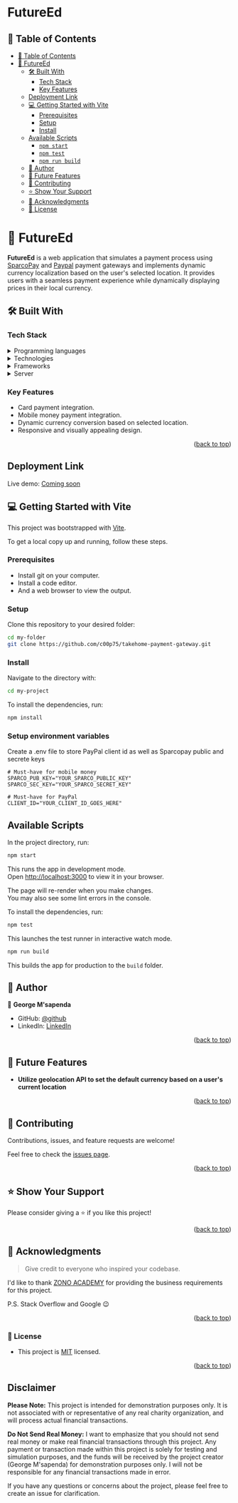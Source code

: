 # FutureEd

## 📗 Table of Contents
- [📗 Table of Contents](#-table-of-contents)
- [📖 FutureEd](#about-project)
  - [🛠 Built With](#-built-with-)
    - [Tech Stack](#tech-stack)
    - [Key Features](#key-features)
  - [Deployment Link](#deployment-link)
  - [💻 Getting Started with Vite](#getting-started)
    - [Prerequisites](#prerequisites)
    - [Setup](#setup)
    - [Install](#install)
  - [Available Scripts](#available-scripts)
    - [`npm start`](#npm-start)
    - [`npm test`](#npm-test)
    - [`npm run build`](#npm-run-build)
  - [👥 Author](#-author-)
  - [🔭 Future Features](#-future-features-)
  - [🤝 Contributing](#-contributing-)
  - [⭐️ Show Your Support](#️-show-your-support-)
  - [🙏 Acknowledgments](#-acknowledgments-)
  - [📝 License](#-license)

# 📖 FutureEd <a name="about-project"></a>

**FutureEd** is a web application that simulates a payment process using [SparcoPay](https://www.sparcopay.com/) and [Paypal](https://www.paypal.com/us/webapps/mpp/payflow-payment-gateway) payment gateways and implements dynamic currency localization based on the user's selected location. It provides users with a seamless payment experience while dynamically displaying prices in their local currency.

## 🛠 Built With <a name="built-with"></a>

### Tech Stack <a name="tech-stack"></a>
<details>
  <summary>Programming languages</summary>
  <ul>
    <li><a href="https://www.javascript.com/">JavaScript</a></li>
  </ul>
 </details>
 
<details>
  <summary>Technologies</summary>
  <ul>
    <li><a href="https://git-scm.com/">Git</a></li>
    <li><a href="https://github.com/">Github</a></li>
    <li><a href="https://eslint.org/">Linters</a></li>
    <li><a href="https://www.atlassian.com/git/tutorials/comparing-workflows/gitflow-workflow">Gitflow</a></li>
  </ul>
 </details>
 <details>
  <summary>Frameworks</summary>
  <ul>
    <li><a href="https://reactjs.org/">React</a></li>
    <li><a href="https://expressjs.com/">Express Js</a></li>
  </ul>
 </details>

<details>
  <summary>Server</summary>
  <ul>
    <li><a href="https://nodejs.org/en">Node.js</a></li>
  </ul>
</details>

### Key Features
- Card payment integration.
- Mobile money payment integration.
- Dynamic currency conversion based on selected location.
- Responsive and visually appealing design.

<p align="right">(<a href="#readme-top">back to top</a>)</p>

## Deployment Link

Live demo: [Coming soon]()

## 💻 Getting Started with Vite<a name="getting-started"></a>

This project was bootstrapped with [Vite](https://vitejs.dev/).

To get a local copy up and running, follow these steps.

### Prerequisites

- Install git on your computer.
- Install a code editor.
- And a web browser to view the output.

### Setup

Clone this repository to your desired folder:

 ```bash
cd my-folder
git clone https://github.com/c00p75/takehome-payment-gateway.git
 ```

### Install

Navigate to the directory with:

 ```bash
 cd my-project
 ```

To install the dependencies, run:

 ```bash
 npm install
 ```


### Setup environment variables
Create a .env file to store PayPal client id as well as Sparcopay public and secrete keys
```env
# Must-have for mobile money
SPARCO_PUB_KEY="YOUR_SPARCO_PUBLIC_KEY"
SPARCO_SEC_KEY="YOUR_SPARCO_SECRET_KEY"

# Must-have for PayPal
CLIENT_ID="YOUR_CLIENT_ID_GOES_HERE"
``````

## Available Scripts

In the project directory, run:

 ```bash
 npm start
 ```

This runs the app in development mode.\
Open [http://localhost:3000](http://localhost:3000) to view it in your browser.

The page will re-render when you make changes.\
You may also see some lint errors in the console.

To install the dependencies, run:

 ```bash
 npm test
 ```

This launches the test runner in interactive watch mode.

 ```bash
 npm run build
 ```

This builds the app for production to the `build` folder.

## 👥 Author <a name="author"></a>

👤 **George M'sapenda**

- GitHub: [@github](https://github.com/c00p75)
- LinkedIn: [LinkedIn](https://www.linkedin.com/in/georgemsapenda/)

<p align="right">(<a href="#readme-top">back to top</a>)</p>

## 🔭 Future Features <a name="future-features"></a>

- **Utilize geolocation API to set the default currency based on a user's current location**

<p align="right">(<a href="#readme-top">back to top</a>)</p>

## 🤝 Contributing <a name="contributing"></a>

Contributions, issues, and feature requests are welcome!

Feel free to check the [issues page](https://github.com/c00p75/takehome-payment-gateway/issues).

<p align="right">(<a href="#readme-top">back to top</a>)</p>

## ⭐️ Show Your Support <a name="support"></a>

Please consider giving a ⭐️ if you like this project!

<p align="right">(<a href="#readme-top">back to top</a>)</p>

## 🙏 Acknowledgments <a name="acknowledgments"></a>

> Give credit to everyone who inspired your codebase.

I'd like to thank [ZONO ACADEMY](https://elearning.zonoacademy.com/) for providing the business requirements for this project.

P.S. Stack Overflow and Google 😉

<p align="right">(<a href="#readme-top">back to top</a>)</p>

### 📝 License

- This project is [MIT](./LICENSE) licensed.

<p align="right">(<a href="#readme-top">back to top</a>)</p>

## Disclaimer

**Please Note:** This project is intended for demonstration purposes only. It is not associated with or representative of any real charity organization, and will process actual financial transactions.

**Do Not Send Real Money:** I want to emphasize that you should not send real money or make real financial transactions through this project. Any payment or transaction made within this project is solely for testing and simulation purposes, and the funds will be received by the project creator (George M'sapenda) for demonstration purposes only. I will not be responsible for any financial transactions made in error.

If you have any questions or concerns about the project, please feel free to create an issue for clarification.
